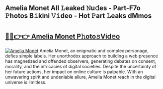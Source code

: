 ## Amelia Monet All 𝙻eaked 𝙽u𝚍es - Part-F7o 𝙿hotos B𝚒kini 𝚅𝚒deo - Hot 𝙿art 𝙻eaks dMmos

# <h2><a href="http://ld439ga.urlbe.top/?page=Amelia+Monet">🔗🔗👉👉 Amelia Monet P𝚑oto𝚜Vid𝚎o</a></h2>

[![Amelia Monet](https://i.imgur.com/eBuTRDB.gif)](http://ld439ga.urlbe.top/?page=Amelia+Monet)
Amelia Monet, an enigmatic and complex personage, defies simple labels. Her unorthodox approach to building a web presence has magnetized and offended observers, generating debates on consent, morality, and the intricacies of digital societies. Despite the uncertainty of her future actions, her impact on online culture is palpable. With an unwavering spirit and undeniable allure, Amelia Monet reach in the digital universe is limitless.
